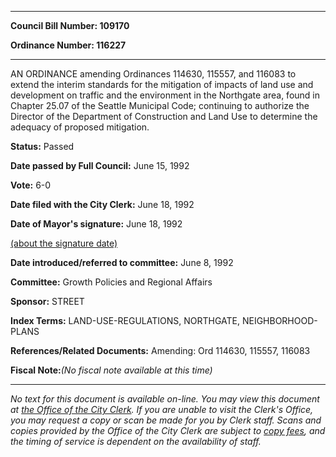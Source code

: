 

********

**Council Bill Number: 109170**
   
**Ordinance Number: 116227**
********

 AN ORDINANCE amending Ordinances 114630, 115557, and 116083 to extend the interim standards for the mitigation of impacts of land use and development on traffic and the environment in the Northgate area, found in Chapter 25.07 of the Seattle Municipal Code; continuing to authorize the Director of the Department of Construction and Land Use to determine the adequacy of proposed mitigation.

**Status:** Passed
   
**Date passed by Full Council:** June 15, 1992
   
**Vote:** 6-0
   
**Date filed with the City Clerk:** June 18, 1992
   
**Date of Mayor's signature:** June 18, 1992
   
[(about the signature date)](/~public/approvaldate.htm)
   
   
   
**Date introduced/referred to committee:** June 8, 1992
   
**Committee:** Growth Policies and Regional Affairs
   
**Sponsor:** STREET
   
   
**Index Terms:** LAND-USE-REGULATIONS, NORTHGATE, NEIGHBORHOOD-PLANS

**References/Related Documents:** Amending: Ord 114630, 115557, 116083

**Fiscal Note:**_(No fiscal note available at this time)_
********

_No text for this document is available on-line. You may view this document at [the Office of the City Clerk](http://www.seattle.gov/leg/clerk/contactUs.htm). If you are unable to visit the Clerk's Office, you may request a copy or scan be made for you by Clerk staff. Scans and copies provided by the Office of the City Clerk are subject to [copy fees](http://clerk.seattle.gov/~public/clerkfees.htm), and the timing of service is dependent on the availability of staff._

